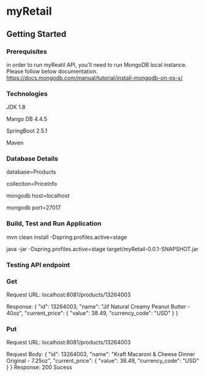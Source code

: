 # myRetail

## Getting Started

### Prerequisites
in order to run myReatil API, you'll need to run MongoDB local instance. Please follow below documentation.
https://docs.mongodb.com/manual/tutorial/install-mongodb-on-os-x/

### Technologies
JDK 1.8

Mango DB 4.4.5

SpringBoot 2.5.1

Maven

### Database Details

database=Products

colleciton=PriceInfo

mongodb host=localhost

mongodb port=27017

### Build, Test and Run Application 

mvn clean install  -Dspring.profiles.active=stage

java -jar -Dspring.profiles.active=stage  target/myRetail-0.0.1-SNAPSHOT.jar

### Testing API endpoint

### Get 

Request URL:  localhost:8081/products/13264003

Response: 
{
    "id": 13264003,
    "name": "Jif Natural Creamy Peanut Butter - 40oz",
    "current_price": {
        "value": 38.49,
        "currency_code": "USD"
    }
}

### Put

Request URL:  localhost:8081/products/13264003

Request Body: 
{
    "id": 13264003,
    "name": "Kraft Macaroni &#38; Cheese Dinner Original - 7.25oz",
    "current_price": {
        "value": 38.49,
        "currency_code": "USD"
    }
}
Response: 200 Sucess
